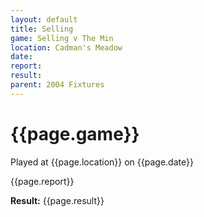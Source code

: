 ```yaml
---
layout: default
title: Selling
game: Selling v The Min
location: Cadman's Meadow
date: 
report: 
result: 
parent: 2004 Fixtures
---
```


# {{page.game}}

Played at {{page.location}} on {{page.date}}

{{page.report}}

**Result:** {{page.result}}
